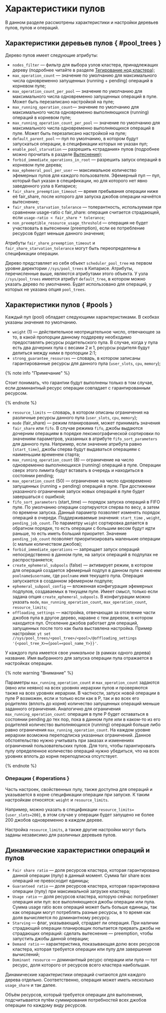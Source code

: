 # Характеристики пулов

В данном разделе рассмотрены характеристики и настройки деревьев пулов, пулов и операций.

## Характеристики деревьев пулов { #pool_trees }

Дерево пулов имеет следующие атрибуты:

- `nodes_filter` — фильтр для выбора узлов кластера, принадлежащих дереву (подробнее читайте в разделе [Тегирование нод кластера](../../../../admin-guide/node-tags.md));
- `max_operation_count` — значение по умолчанию для максимального числа одновременно запущенных (running + pending) операций в корневом пуле;
- `max_operation_count_per_pool` — значение по умолчанию для максимального числа одновременно запущенных операций в пуле. Может быть перезаписано настройкой на пуле;
- `max_running_operation_count`— значение по умолчанию для максимального числа одновременно выполняющихся (running) операций в корневом пуле;
- `max_running_operation_count_per_pool` — значение по умолчанию для максимального числа одновременно выполняющихся операций в пуле. Может быть перезаписано настройкой на пуле;
- `default_parent_pool` — пул по умолчанию, в котором будут запускаться операции, в спецификации которых не указан пул;
- `enable_pool_starvation` — разрешить «страдания» пулов (подробнее можно прочитать в разделе [Вытеснение](../../../../user-guide/data-processing/scheduler/preemption.md));
- `forbid_immediate_operations_in_root` — разрешить запуск операций в корневом пуле дерева;
- `max_ephemeral_pool_per_user` — максимальное количество эфемерных пулов для каждого пользователя. Эфемерный пул — пул, который был указан в спецификации, но для которого нет явно заведенного узла в Кипарисе;
- `fair_share_preemption_timeout` — время пребывания операции ниже её fair_share, после которого для запуска джобов операции начнётся вытеснение;
- `fair_share_starvation_tolerance` — толерантность, используемая при сравнении usage-ratio с fair_share: операция считается страдающей, если `usage-ratio < fair_share * tolerance`;
- `non_preemptible_resource_usage_threshold` — операция не будет участвовать в вытеснении (preemption), если ее потребление ресурсов будет меньше данного значения;

Атрибуты `fair_share_preemption_timeout` и `fair_share_starvation_tolerance` могут быть переопределены в спецификации операции.

Дерево представляет из себя объект `scheduler_pool_tree` на первом уровне директории `//sys/pool_trees` в Кипарисе. Атрибуты, перечисленные выше, являются атрибутами этого объекта. У узла `//sys/pool_trees` имеется атрибут `default_tree`, в котором можно указать дерево по умолчанию. Будет использовано для операций, у которых не указана опция `pool_trees`.

## Характеристики пулов  { #pools }

Каждый пул (pool) обладает следующими характеристиками. В скобках указаны значения по умолчанию.

* `weight` (1) — действительное неотрицательное число, отвечающее за то, в какой пропорции данному поддереву необходимо предоставлять ресурсы родительского пула. В случае, когда у пула есть два дочерних пула с весами 2 и 1, ресурсы родителя будут делиться между ними в пропорции 2:1;
* `strong_guarantee_resources` — словарь, в котором записаны гарантированные ресурсы для данного пула (`user_slots`, `cpu`, `memory`);

{% note info "Примечание" %}

Стоит понимать, что гарантии будут выполнены только в том случае, если доминантный ресурс операции совпадает с гарантированным ресурсом.

{% endnote %}

* `resource_limits` — словарь, в котором описаны ограничения на различные ресурсы данного пула (`user_slots`, `cpu`, `memory`);
* `mode` (fair_share) —  режим планирования, может принимать значения `fair_share` или `fifo`. В случае режима `fifo`, джобы выдаются дочерним операциям в порядке лексикографической сортировки по значениям параметров, указанных в атрибуте `fifo_sort_parameters` для данного пула. Например, если значение атрибута равно `[start_time]`, джобы сперва будут выдаваться операциям с наименьшим временем старта;
* `max_running_operation_count` (8) — ограничение на число одновременно выполняющихся (running) операций в пуле. Операции сверх этого лимита будут вставать в очередь и находиться в состоянии pending;
* `max_operation_count` (50) — ограничение на число одновременно запущенных (running + pending) операций в пуле. При достижении указанного ограничения запуск новых операций в пуле будет завершаться с ошибкой;
* `fifo_sort_parameters` (start_time) — порядок запуска операций в FIFO пуле. По умолчанию операции сортируются сперва по весу, а затем по времени запуска. Данный параметр позволяет изменять порядок операций в очереди. Поддерживаемые значения: `start_time` , `weight`, `pending_job_count`. По параметру `weight` сортировка делается в обратном порядке, то есть операции с большим весом будут идти раньше, то есть иметь больший приоритет. Значение `pending_job_count` позволяет приоритизировать маленькие операции (с малым количеством джобов);
* `forbid_immediate_operations` — запрещает запуск операций непосредственно в данном пуле, на запуск операций в подпулах не распространяется;
* `create_ephemeral_subpools` (false) — активирует режим, в котором для операций создается эфемерный подпул в данном пуле с именем `poolname$username`, где `poolname` имя текущего пула. Операция запускается в созданном эфемерном подпуле;
* `ephemeral_subpool_config` — вложенная конфигурация эфемерных подпулов, создаваемых в текущем пуле. Имеет смысл, только если задана опция `create_ephemeral_subpools`. В конфигурации можно указать `mode`, `max_running_operation_count`, `max_operation_count`, `resource_limits`;
* `offloading_settings` — настройка, отвечающая за отселение части джобов пула в другое дерево, наравне с тем деревом, в котором находится пул. Отселение джобов работает для операций, запущенных после того как была выставлена настройка. Пример настройки: `yt set //sys/pool_trees/<pool_tree>/<pool>/@offloading_settings '{<pool_tree_X>={pool=<pool_name_Y>}}'`.

У каждого пула имеется свое _уникальное_ (в рамках одного дерева) название. Имя выбранного для запуска операции пула отражается в настройках операции.

{% note warning "Внимание" %}

Параметры `max_running_operation_count` и `max_operation_count` задаются (явно или неявно) на всех уровнях иерархии пулов и проверяются также на всех уровнях иерархии. В частности, запуск новой операции в пуле P возможен, если и только если как в P, так и во всех его родителях (вплоть до корня) количество запущенных операций меньше заданного ограничения. Аналогично для ограничения `max_running_operation_count`: операция в пуле P будет оставаться в состоянии pending до тех пор, пока в данном пуле или в каком-то из его родителей количество выполняющихся (running) операций больше либо равно ограничения `max_running_operation_count`. На каждом уровне иерархии возможна переподписка указанных ограничений. Данное обстоятельство нужно учитывать при заказах и изменениях ограничений пользовательских пулов. Для того, чтобы гарантировать пулу определенное количество операций нужно убедиться, что на всех уровнях вплоть до корня переподписка отсутствует.

{% endnote %}

### Операции { #operations }

Часть настроек, свойственных пулу, также доступна для операций и указывается в корне спецификации операции при запуске. К таким настройкам относятся: `weight` и `resource_limits`.

Например, можно указать в спецификации `resource_limits={user_slots=200}`, в этом случае у операции будет запущено не более 200 джобов одновременно в каждом дереве.

Настройка `resource_limits`, а также другие настройки могут быть заданы независимо для различных деревьев пулов.

## Динамические характеристики операций и пулов

* `Fair share ratio` — доля ресурсов кластера, которая гарантирована данной операции (пулу) в данный момент. Сумма fair share всех операций не превосходит единицы;
* `Guaranteed ratio` — доля ресурсов кластера, которая гарантирована операции (пулу) при максимальной загрузке кластера;
* `Usage ratio` — доля ресурсов кластера, которую сейчас потребляет операция или пул: все выполняющиеся джобы операции или пула. Сумма usage ratio всех операций может быть больше единицы, так как операции могут потреблять разные ресурсы, в то время как доля вычисляется по доминантному ресурсу.
* `Starving` — флаг, указывающий, страдает ли операция. При наличии страдающей операции планировщик попытается прервать джобы не страдающих операций: сделать вытеснение — preemption, чтобы запустить джобы данной операции;
* `Demand ratio` — характеристика, показывающая долю всех ресурсов кластера, которая требуется операции или пулу для завершения вычислений;
* `Dominant resource` — доминантный ресурс операции или пула — тот ресурс, доля которого от ресурсов всего кластера наибольшая.

Динамические характеристики операций считаются для каждого дерева отдельно. Соответственно, операция может иметь несколько `usage_share` и так далее.

Объём ресурсов, который требуется операции для выполнения, подсчитывается путём суммирования потребностей всех джобов операции по каждому виду ресурсов.
